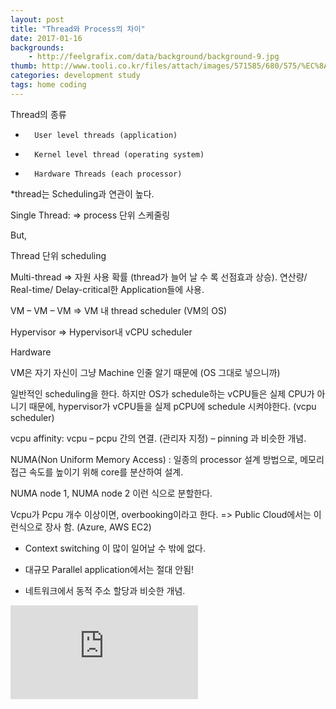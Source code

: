 ```yaml
---
layout: post
title: "Thread와 Process의 차이"
date: 2017-01-16
backgrounds:
    - http://feelgrafix.com/data/background/background-9.jpg
thumb: http://www.tooli.co.kr/files/attach/images/571585/680/575/%EC%8A%A4%EB%A7%88%EC%9D%BC%20%EA%B0%95%EC%95%84%EC%A7%80.jpg
categories: development study
tags: home coding
---
```


Thread의 종류

-       User level threads (application)

-       Kernel level thread (operating system)

-       Hardware Threads (each processor)



*thread는 Scheduling과 연관이 높다.



Single Thread: => process 단위 스케줄링

But,

Thread 단위 scheduling

Multi-thread => 자원 사용 확률 (thread가 늘어 날 수 록 선점효과 상승). 연산량/ Real-time/ Delay-critical한 Application들에 사용.



VM – VM – VM => VM 내 thread scheduler (VM의 OS)

Hypervisor => Hypervisor내 vCPU scheduler

Hardware



VM은 자기 자신이 그냥 Machine 인줄 알기 때문에 (OS 그대로 넣으니까)

일반적인 scheduling을 한다. 하지만 OS가 schedule하는 vCPU들은 실제 CPU가 아니기 때문에, hypervisor가 vCPU들을 실제 pCPU에 schedule 시켜야한다. (vcpu scheduler)



vcpu affinity: vcpu – pcpu 간의 연결. (관리자 지정) – pinning 과 비슷한 개념.

NUMA(Non Uniform Memory Access) : 일종의 processor 설계 방법으로, 메모리 접근 속도를 높이기 위해 core를 분산하여 설계.

NUMA node 1, NUMA node 2 이런 식으로 분할한다.

Vcpu가 Pcpu 개수 이상이면, overbooking이라고 한다. => Public Cloud에서는 이런식으로 장사 함. (Azure, AWS EC2)

- Context switching 이 많이 일어날 수 밖에 없다.

- 대규모 Parallel application에서는 절대 안됨!

*  네트워크에서 동적 주소 할당과 비슷한 개념.

![](http://mooneegee.blogspot.kr/2015/01/os-thread.html)